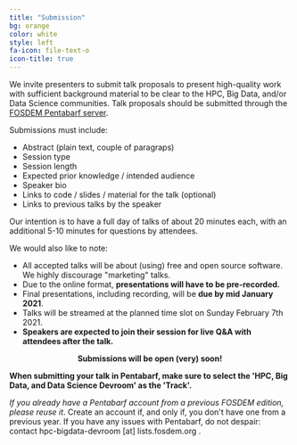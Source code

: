 ```yaml
---
title: "Submission"
bg: orange
color: white
style: left
fa-icon: file-text-o
icon-title: true
---
```


We invite presenters to submit talk proposals to present high-quality work with sufficient background
material to be clear to the HPC, Big Data, and/or Data Science communities.
Talk proposals should be submitted through the [FOSDEM Pentabarf
server](https://penta.fosdem.org/submission/FOSDEM20).
<!--Talk proposals should be submitted through the [FOSDEM Pentabarf
server](https://penta.fosdem.org/submission/FOSDEM20).-->
Submissions must include:

- Abstract (plain text, couple of paragraps)
- Session type
- Session length
- Expected prior knowledge / intended audience
- Speaker bio
- Links to code / slides / material for the talk (optional)
- Links to previous talks by the speaker

Our intention is to have a full day of talks of about 20 minutes each, with an additional 5-10 minutes for questions by attendees.

We would also like to note:

- All accepted talks will be about (using) free and open source software. We highly discourage "marketing" talks.
- Due to the online format, <strong>presentations will have to be pre-recorded.</strong>
- Final presentations, including recording, will be <strong>due by mid January 2021</strong>.
- Talks will be streamed at the planned time slot on Sunday February 7th 2021.
- <strong>Speakers are expected to join their session for live Q&A with attendees after the talk.</strong>

<p align="center"><strong>Submissions will be open (very) soon!</strong></p>
<!--<div style="text-align:center;">
  <p>
    <span style="font-size:20px;">
      <a href="https://penta.fosdem.org/submission/FOSDEM21">
        <i class="fa fa-sign-in">&nbsp;<b>Click here to submit.</b></i>
      </a>
    </span>
  </p>
</div>-->

<!--
<p><strong>Submissions are closed since Friday Nov 23rd 2018.
The full devroom program is available at <a href="https://fosdem.org/2019/schedule/track/hpc,_big_data_and_data_science/">https://fosdem.org/2019/schedule/track/hpc,_big_data_and_data_science/</a>.</strong>.</p>
-->

<strong>When submitting your talk in Pentabarf, make sure to select the 'HPC, Big Data,
and Data Science Devroom' as the 'Track'.</strong>

<em>If you already have a Pentabarf account from a previous FOSDEM edition, please reuse it</em>.
Create an account if, and only if, you don't have one from a previous year. If
you have any issues with Pentabarf, do not despair: contact hpc-bigdata-devroom [at] lists.fosdem.org .
